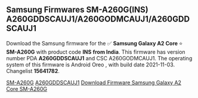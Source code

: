 <h2>Samsung Firmwares SM-A260G(INS) A260GDDSCAUJ1/A260GODMCAUJ1/A260GDDSCAUJ1</h2>
Download the Samsung firmware for the ✅ <strong>Samsung Galaxy A2 Core </strong> ⭐ <strong>SM-A260G</strong> with product code <strong>INS</strong> <strong> from India</strong>. This firmware has version number PDA <strong>A260GDDSCAUJ1</strong> and CSC A260GODMCAUJ1. The operating system of this firmware is Android Oreo , with build date 2021-11-03. Changelist <strong>15641782</strong>.


[SM-A260G](https://samfirm.shop/samsung/model/SM-A260G)
[A260GDDSCAUJ1](https://samfirm.shop/samsung/pda/A260GDDSCAUJ1)
[Download Firmware Samsung Galaxy A2 Core SM-A260G](https://samfirm.shop/samsung/firmware/471164)
